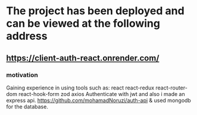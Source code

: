 # The project has been deployed and can be viewed at the following address


## https://client-auth-react.onrender.com/




### motivation
Gaining experience in using tools such as:
react
react-redux
react-router-dom
react-hook-form
zod
axios
Authenticate with jwt
and also i made an express api. https://github.com/mohamadNoruzi/auth-api
& used mongodb for the database.
